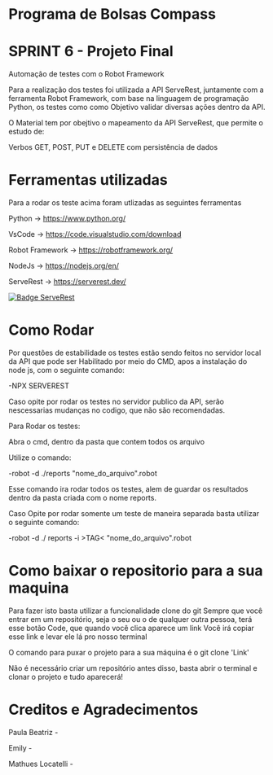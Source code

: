 # Programa de Bolsas Compass
# SPRINT 6 - Projeto Final
Automação de testes com o Robot Framework

Para a realização dos testes foi utilizada a API ServeRest, juntamente com a ferramenta Robot Framework, com base na linguagem de programação Python, os testes como como Objetivo validar diversas ações dentro da API.

O Material tem por obejtivo o mapeamento da API ServeRest, que permite o estudo de:

Verbos GET, POST, PUT e DELETE com persistência de dados


# Ferramentas utilizadas
Para a rodar os teste acima foram utlizadas as seguintes ferramentas

Python -> https://www.python.org/

VsCode -> https://code.visualstudio.com/download

Robot Framework -> https://robotframework.org/

NodeJs -> https://nodejs.org/en/

ServeRest -> https://serverest.dev/

[![Badge ServeRest](https://img.shields.io/badge/API-ServeRest-green)](https://github.com/ServeRest/ServeRest/)

# Como Rodar
Por questões de estabilidade os testes estão sendo feitos no servidor local da API que pode ser Habilitado por meio do CMD, apos a instalação do node js, com o seguinte comando:

-NPX SERVEREST

Caso opite por rodar os testes no servidor publico da API, serão nescessarias mudanças no codigo, que não são recomendadas.

Para Rodar os testes:

Abra o cmd, dentro da pasta que contem todos os arquivo

Utilize o comando:

-robot -d ./reports "nome_do_arquivo".robot

Esse comando ira rodar todos os testes, alem de guardar os resultados dentro da pasta criada com o nome reports.

Caso Opite por rodar somente um teste de maneira separada basta utilizar o seguinte comando:

-robot -d ./ reports -i >TAG< "nome_do_arquivo".robot

# Como baixar o repositorio para a sua maquina
Para fazer isto basta utilizar a funcionalidade clone do git Sempre que você entrar em um repositório, seja o seu ou o de qualquer outra pessoa, terá esse botão Code, que quando você clica aparece um link Você irá copiar esse link e levar ele lá pro nosso terminal

O comando para puxar o projeto para a sua máquina é o git clone 'Link'

Não é necessário criar um repositório antes disso, basta abrir o terminal e clonar o projeto e tudo aparecerá!

# Creditos e Agradecimentos 

Paula Beatriz -

Emily -

Mathues Locatelli - 

